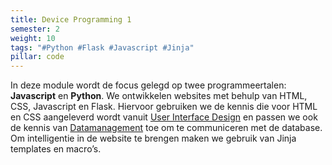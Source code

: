```yaml
---
title: Device Programming 1
semester: 2
weight: 10
tags: "#Python #Flask #Javascript #Jinja"
pillar: code
---
```


In deze module wordt de focus gelegd op twee programmeertalen: **Javascript** en **Python**. We ontwikkelen websites met behulp van HTML, CSS, Javascript en Flask. Hiervoor gebruiken we de kennis die voor HTML en CSS aangeleverd wordt vanuit <a href="/module/user-interface-design/">User Interface Design</a> en passen we ook de kennis van <a href="/module/data-management/">Datamanagement</a> toe om te communiceren met de database. Om intelligentie in de website te brengen maken we gebruik van Jinja templates en macro’s.
